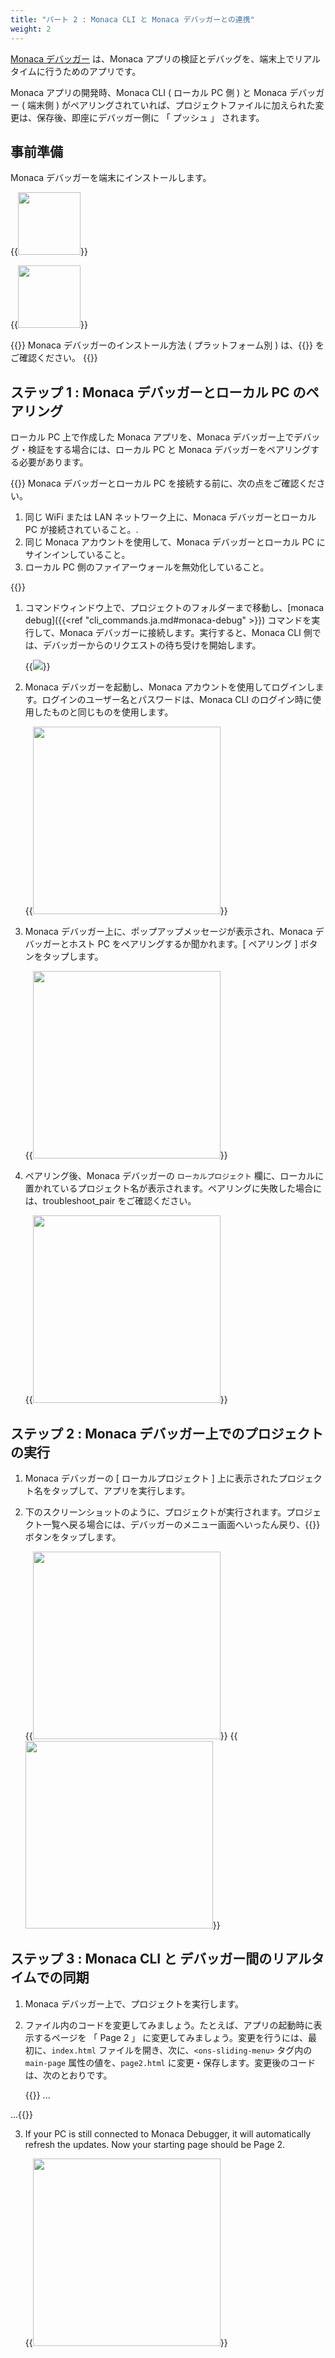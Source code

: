 ```yaml
---
title: "パート 2 : Monaca CLI と Monaca デバッガーとの連携"
weight: 2
---
```


[Monaca デバッガー](/ja/products_guide/debugger) は、Monaca
アプリの検証とデバッグを、端末上でリアルタイムに行うためのアプリです。

Monaca アプリの開発時、Monaca CLI ( ローカル PC 側 ) と Monaca
デバッガー ( 端末側 )
がペアリングされていれば、プロジェクトファイルに加えられた変更は、保存後、即座にデバッガー側に
「 プッシュ 」 されます。

事前準備
--------

Monaca デバッガーを端末にインストールします。

{{<img src="/images/monaca_ide/tutorial/testing_debugging/App_Store.jpg" width="100" link="https://itunes.apple.com/jp/app/monaca/id550941371?mt=8">}}

{{<img src="/images/monaca_ide/tutorial/testing_debugging/Google_play.png" width="100" link="https://play.google.com/store/apps/details?id=mobi.monaca.debugger&hl=ja">}}

{{<note>}}
Monaca デバッガーのインストール方法 ( プラットフォーム別 )
は、{{<link href="/ja/products_guide/debugger/installation/" title="こちら">}} をご確認ください。
{{</note>}}

ステップ 1 : Monaca デバッガーとローカル PC のペアリング
--------------------------------------------------------

ローカル PC 上で作成した Monaca アプリを、Monaca
デバッガー上でデバッグ・検証をする場合には、ローカル PC と Monaca
デバッガーをペアリングする必要があります。

{{<note>}}
    Monaca デバッガーとローカル PC を接続する前に、次の点をご確認ください。
    <ol>
        <li>同じ WiFi または LAN ネットワーク上に、Monaca デバッガーとローカル PC が接続されていること。.</li>
        <li>同じ Monaca アカウントを使用して、Monaca デバッガーとローカル PC にサインインしていること。</li>
        <li>ローカル PC 側のファイアーウォールを無効化していること。</li>
    </ol>
{{</note>}}

1.  コマンドウィンドウ上で、プロジェクトのフォルダーまで移動し、[monaca debug]({{<ref "cli_commands.ja.md#monaca-debug" >}}) コマンドを実行して、Monaca デバッガーに接続します。実行すると、Monaca CLI 側では、デバッガーからのリクエストの待ち受けを開始します。

    {{<img src="/images/monaca_cli/tutorial/testing_debugging/3.png">}}

2.  Monaca デバッガーを起動し、Monaca
    アカウントを使用してログインします。ログインのユーザー名とパスワードは、Monaca
    CLI のログイン時に使用したものと同じものを使用します。

    {{<img src="/images/monaca_cli/tutorial/testing_debugging/1.png" width="300">}}

3.  Monaca デバッガー上に、ポップアップメッセージが表示され、Monaca
    デバッガーとホスト PC をペアリングするか聞かれます。\[ ペアリング \]
    ボタンをタップします。

    {{<img src="/images/monaca_cli/tutorial/testing_debugging/2.png" width="300">}}

4.  ペアリング後、Monaca デバッガーの `ローカルプロジェクト`
    欄に、ローカルに置かれているプロジェクト名が表示されます。ペアリングに失敗した場合には、troubleshoot\_pair
    をご確認ください。

    {{<img src="/images/monaca_cli/tutorial/testing_debugging/4.png" width="300">}}

ステップ 2 : Monaca デバッガー上でのプロジェクトの実行
------------------------------------------------------

1.  Monaca デバッガーの \[ ローカルプロジェクト \]
    上に表示されたプロジェクト名をタップして、アプリを実行します。
2.  下のスクリーンショットのように、プロジェクトが実行されます。プロジェクト一覧へ戻る場合には、デバッガーのメニュー画面へいったん戻り、{{<guilabel name="戻る">}} ボタンをタップします。

    {{<img src="/images/monaca_cli/tutorial/testing_debugging/5.png" width="300">}}
    {{<img src="/images/monaca_cli/tutorial/testing_debugging/6.png" width="300">}}

ステップ 3 : Monaca CLI と デバッガー間のリアルタイムでの同期
-------------------------------------------------------------

1.  Monaca デバッガー上で、プロジェクトを実行します。
2.  ファイル内のコードを変更してみましょう。たとえば、アプリの起動時に表示するページを
    「 Page 2 」
    に変更してみましょう。変更を行うには、最初に、`index.html`
    ファイルを開き、次に、`<ons-sliding-menu>` タグ内の `main-page`
    属性の値を、`page2.html`
    に変更・保存します。変更後のコードは、次のとおりです。

    {{<highlight bash>}}
...
<ons-sliding-menu
    var="app.slidingMenu"
    menu-page="menu.html"
    main-page="page2.html"
    side="left" type="overlay"
    max-slide-distance="200px">
</ons-sliding-menu>
...{{</highlight>}}

3.  If your PC is still connected to Monaca Debugger, it will
    automatically refresh the updates. Now your starting page should be
    Page 2.

    {{<img src="/images/monaca_cli/tutorial/testing_debugging/7.png" width="300">}}
